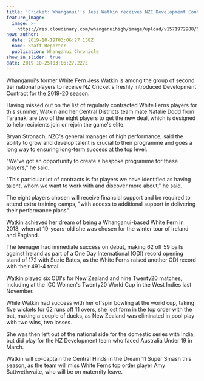 ```yaml
---
title: 'Cricket: Whanganui''s Jess Watkin receives NZC Development Contract'
feature_image:
  image: >-
    https://res.cloudinary.com/whanganuihigh/image/upload/v1571972988/News/Jess-Watkins.-Chron-19.10.19.jpg
news_author:
  date: 2019-10-19T03:06:27.158Z
  name: Staff Reporter
  publication: Whanganui Chronicle
show_in_slider: true
date: 2019-10-25T03:06:27.227Z
---
```

Whanganui's former White Fern Jess Watkin is among the group of second tier national players to receive NZ Cricket's freshly introduced Development Contract for the 2019-20 season.

Having missed out on the list of regularly contracted White Ferns players for this summer, Watkin and her Central Districts team mate Natalie Dodd from Taranaki are two of the eight players to get the new deal, which is designed to help recipients join or rejoin the game's elite.

Bryan Stronach, NZC's general manager of high performance, said the ability to grow and develop talent is crucial to their programme and goes a long way to ensuring long-term success at the top level.

"We've got an opportunity to create a bespoke programme for these players," he said.

"This particular lot of contracts is for players we have identified as having talent, whom we want to work with and discover more about," he said.

The eight players chosen will receive financial support and be required to attend extra training camps, "with access to additional support in delivering their performance plans".

Watkin achieved her dream of being a Whanganui-based White Fern in 2018, when at 19-years-old she was chosen for the winter tour of Ireland and England.

The teenager had immediate success on debut, making 62 off 59 balls against Ireland as part of a One Day International (ODI) record opening stand of 172 with Suzie Bates, as the White Ferns raised another ODI record with their 491-4 total.

Watkin played six ODI's for New Zealand and nine Twenty20 matches, including at the ICC Women's Twenty20 World Cup in the West Indies last November.

While Watkin had success with her offspin bowling at the world cup, taking five wickets for 62 runs off 11 overs, she lost form in the top order with the bat, making a couple of ducks, as New Zealand was eliminated in pool play with two wins, two losses.

She was then left out of the national side for the domestic series with India, but did play for the NZ Development team who faced Australia Under 19 in March.

Watkin will co-captain the Central Hinds in the Dream 11 Super Smash this season, as the team will miss White Ferns top order player Amy Sattwethwaite, who will be on maternity leave.
